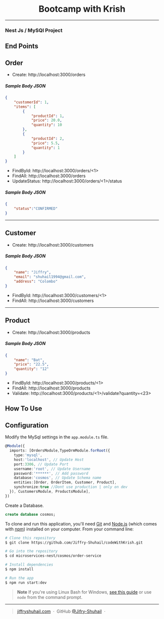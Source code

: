 
<h1 align="center">
  Bootcamp with Krish
  <br>
</h1>

<hr>

<h3>
  Nest Js / MySQl Project
  <br>
</h1>

## End Points

## Order
* Create: http://localhost:3000/orders

<h5>Sample Body JSON</h5>

```json
{
    "customerId": 1,
    "items": [
        {
            "productId": 1,
            "price": 20.0,
            "quantity": 10
        },
        {
            "productId": 2,
            "price": 5.5,
            "quantity": 1
        }
    ]
}
```

* FindById: http://localhost:3000/orders/<1>
* FindAll: http://localhost:3000/orders
* UpdateStatus: http://localhost:3000/orders/<1>/status
<h5>Sample Body JSON</h5>

```json
{
	"status":"CONFIRMED"
}
```

<hr>

## Customer
* Create: http://localhost:3000/customers
<h5>Sample Body JSON</h5>

```json
{
    "name": "Jiffry",
    "email": "shuhail1994@gmail.com",
    "address": "Colombo"
}
```
* FindById: http://localhost:3000/customers/<1>
* FindAll: http://localhost:3000/customers

<hr>

## Product
* Create: http://localhost:3000/products
<h5>Sample Body JSON</h5>

```json
{
    "name": "Bat",
    "price": "22.5",
    "quantity": "12"
}
```
* FindById: http://localhost:3000/products/<1>
* FindAll: http://localhost:3000/products
* Validate: http://localhost:3000/products/<1>/validate?quantity=<23>

## How To Use

## Configuration

Modify the MySql settings in the `app.module.ts` file.

```typescript
@Module({
  imports: [OrdersModule,TypeOrmModule.forRoot({
    type:'mysql',
    host:'localhost', // Update Host
    port:3306, // Update Port 
    username:'root', // Update Username
    password:'******', // Add password
    database:'cosmos', // Update Schema name
    entities:[Order, OrderItem, Customer, Product],
    synchronize:true //Dont use production | only on dev
  }), CustomersModule, ProductsModule],
})
```
Create a Database.
```sql
create database cosmos;
```

To clone and run this application, you'll need [Git](https://git-scm.com) and [Node.js](https://nodejs.org/en/download/) (which comes with [npm](http://npmjs.com)) installed on your computer. From your command line:

```bash
# Clone this repository
$ git clone https://github.com/Jiffry-Shuhail/codeWithKrish.git

# Go into the repository
$ cd microservices-nest/cosmos/order-service

# Install dependencies
$ npm install

# Run the app
$ npm run start:dev
```

> **Note**
> If you're using Linux Bash for Windows, [see this guide](https://www.howtogeek.com/261575/how-to-run-graphical-linux-desktop-applications-from-windows-10s-bash-shell/) or use `node` from the command prompt.


---

> [jiffryshuhail.com](https://jiffryshuhail.com/) &nbsp;&middot;&nbsp;
> GitHub [@Jifry-Shuhail](https://github.com/Jiffry-Shuhail) &nbsp;&middot;&nbsp;

